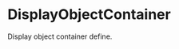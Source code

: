 <div id="content-header">
  <h1>DisplayObjectContainer</h1>
</div>

<p>
  Display object container define.
</p>
